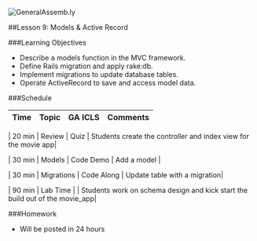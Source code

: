 
![GeneralAssemb.ly](../assets/ICL_icons/instr_agenda.png)

##Lesson 9: Models & Active Record

###Learning Objectives


- Describe a models function in the MVC framework.
- Define Rails migration and apply rake:db.
- Implement migrations to update database tables.
- Operate ActiveRecord to save and access model data.


###Schedule


| Time        | Topic| GA ICLS| Comments |
| ------------- |:-------------|:-------------------|:-------------------|

| 20 min | Review | Quiz | Students create the controller and index view for the movie app|

| 30 min | Models | Code Demo  | Add a model |

| 30 min | Migrations | Code Along | Update table with a migration|

| 90 min | Lab Time | | Students work on schema design and kick start the build out of the movie_app|


###Homework

* Will be posted in 24 hours
